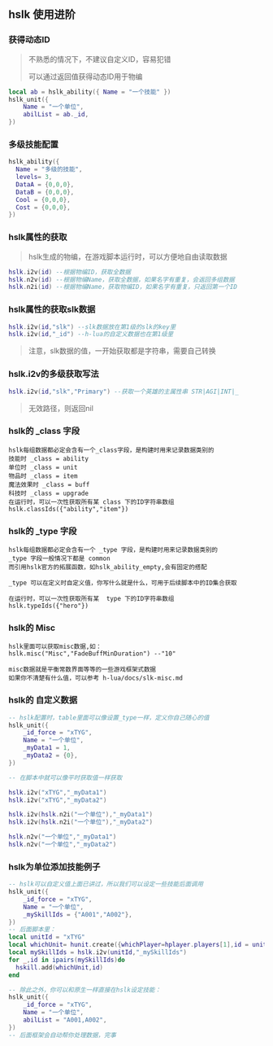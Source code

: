 ## hslk 使用进阶

### 获得动态ID

> 不熟悉的情况下，不建议自定义ID，容易犯错
>
> 可以通过返回值获得动态ID用于物编

```lua
local ab = hslk_ability({ Name = "一个技能" })
hslk_unit({
    Name = "一个单位",
    abilList = ab._id,
})
```

### 多级技能配置

```lua
hslk_ability({
  Name = "多级的技能",
  levels= 3,
  DataA = {0,0,0},
  DataB = {0,0,0},
  Cool = {0,0,0},
  Cost = {0,0,0},
})
```

### hslk属性的获取

> hslk生成的物编，在游戏脚本运行时，可以方便地自由读取数据

```lua
hslk.i2v(id) --根据物编ID，获取全数据
hslk.n2v(id) --根据物编Name，获取全数据，如果名字有重复，会返回多组数据
hslk.n2i(id) --根据物编Name，获取物编ID，如果名字有重复，只返回第一个ID
```

### hslk属性的获取slk数据

```lua
hslk.i2v(id,"slk") --slk数据放在第1级的slk的key里
hslk.i2v(id,"_id") --h-lua的自定义数据也在第1级里
```

> 注意，slk数据的值，一开始获取都是字符串，需要自己转换

### hslk.i2v的多级获取写法

```lua
hslk.i2v(id,"slk","Primary") --获取一个英雄的主属性串 STR|AGI|INT|_
```

> 无效路径，则返回nil

### hslk的 _class 字段

```
hslk每组数据都必定会含有一个_class字段，是构建时用来记录数据类别的
技能时 _class = ability
单位时 _class = unit
物品时 _class = item
魔法效果时 _class = buff
科技时 _class = upgrade
在运行时，可以一次性获取所有某 class 下的ID字符串数组
hslk.classIds({"ability","item"})
```

### hslk的 _type 字段

```
hslk每组数据都必定会含有一个 _type 字段，是构建时用来记录数据类别的
_type 字段一般情况下都是 common
而引用hslk官方的拓展函数，如hslk_ability_empty,会有固定的搭配

_type 可以在定义时自定义值，你写什么就是什么，可用于后续脚本中的ID集合获取

在运行时，可以一次性获取所有某  type 下的ID字符串数组
hslk.typeIds({"hero"})
```

### hslk的 Misc

```
hslk里面可以获取misc数据,如：
hslk.misc("Misc","FadeBuffMinDuration") --"10"

misc数据就是平衡常数界面等等的一些游戏框架式数据
如果你不清楚有什么值，可以参考 h-lua/docs/slk-misc.md
```

### hslk的 自定义数据

```lua
-- hslk配置时，table里面可以像设置_type一样，定义你自己随心的值
hslk_unit({
    _id_force = "xTYG",
    Name = "一个单位",
    _myData1 = 1,
    _myData2 = {0},
})

-- 在脚本中就可以像平时获取值一样获取

hslk.i2v("xTYG","_myData1")
hslk.i2v("xTYG","_myData2")

hslk.i2v(hslk.n2i("一个单位"),"_myData1")
hslk.i2v(hslk.n2i("一个单位"),"_myData2")

hslk.n2v("一个单位","_myData1")
hslk.n2v("一个单位","_myData2")
```

### hslk为单位添加技能例子

```lua
-- hslk可以自定义值上面已讲过，所以我们可以设定一些技能后面调用
hslk_unit({
    _id_force = "xTYG",
    Name = "一个单位",
    _mySkillIds = {"A001","A002"},
})
-- 后面脚本里：
local unitId = "xTYG"
local whichUnit= hunit.create({whichPlayer=hplayer.players[1],id = unitId,x=0,y=0})
local mySkillIds = hslk.i2v(unitId,"_mySkillIds")
for _,id in ipairs(mySkillIds)do
  hskill.add(whichUnit,id)
end

-- 除此之外，你可以和原生一样直接在hslk设定技能：
hslk_unit({
    _id_force = "xTYG",
    Name = "一个单位",
    abilList = "A001,A002",
})
-- 后面框架会自动帮你处理数据，完事
```
